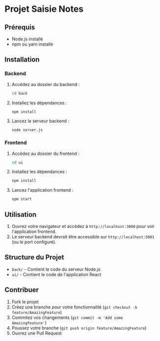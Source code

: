 # Projet Saisie Notes

## Prérequis

- Node.js installé
- npm ou yarn installé

## Installation

### Backend

1. Accédez au dossier du backend :
    ```bash
    cd back
    ```

2. Installez les dépendances :
    ```bash
    npm install
    ```

3. Lancez le serveur backend :
    ```bash
    node server.js
    ```

### Frontend

1. Accédez au dossier du frontend :
    ```bash
    cd ui
    ```

2. Installez les dépendances :
    ```bash
    npm install
    ```

3. Lancez l'application frontend :
    ```bash
    npm start
    ```

## Utilisation

1. Ouvrez votre navigateur et accédez à `http://localhost:3000` pour voir l'application frontend.
2. Le serveur backend devrait être accessible sur `http://localhost:5001` (ou le port configuré).

## Structure du Projet

- `back/` - Contient le code du serveur Node.js
- `ui/` - Contient le code de l'application React

## Contribuer

1. Fork le projet
2. Créez une branche pour votre fonctionnalité (`git checkout -b feature/AmazingFeature`)
3. Commitez vos changements (`git commit -m 'Add some AmazingFeature'`)
4. Poussez votre branche (`git push origin feature/AmazingFeature`)
5. Ouvrez une Pull Request

